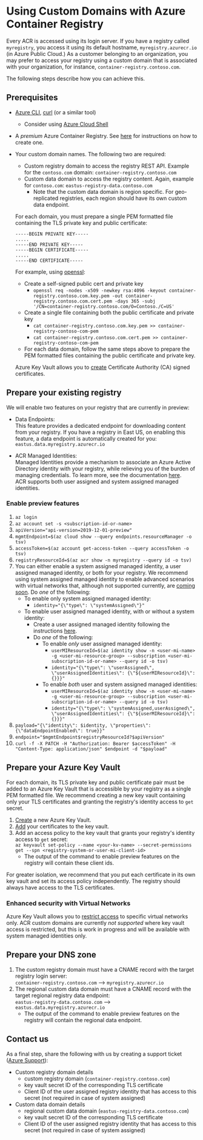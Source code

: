 # Using Custom Domains with Azure Container Registry

Every ACR is accessed using its login server. If you have a registry called `myregistry`, you access it using its default hostname, `myregistry.azurecr.io` (in Azure Public Cloud.) As a customer belonging to an organization, you may prefer to access your registry using a custom domain that is associated with your organization, for instance, `container-registry.contoso.com`.

The following steps describe how you can achieve this.

## Prerequisites
- [Azure CLI](https://docs.microsoft.com/cli/azure/?view=azure-cli-latest), [curl](https://curl.haxx.se/) (or a similar tool)
  - Consider using [Azure Cloud Shell](https://docs.microsoft.com/azure/cloud-shell/overview)
- A _premium_ Azure Container Registry. See [here](https://docs.microsoft.com/azure/container-registry/container-registry-get-started-azure-cli) for instructions on how to create one.
- Your custom domain names. The following two are required:
  - Custom registry domain to access the registry REST API. Example for the `contoso.com` domain: `container-registry.contoso.com` 
  - Custom data domain to access the registry content. Again, example for `contoso.com`: `eastus-registry-data.contoso.com`
    - Note that the custom data domain is region specific. For geo-replicated registries, each region should have its own custom data endpoint.

  For each domain, you must prepare a single PEM formatted file containing the TLS private key and public certificate:
  
  ```
  -----BEGIN PRIVATE KEY-----  
  .....  
  -----END PRIVATE KEY-----  
  -----BEGIN CERTIFICATE-----  
  .....  
  -----END CERTIFICATE-----
  ```
  
  For example, using [openssl](https://github.com/openssl/openssl):
  - Create a self-signed public cert and private key
     - `openssl req -nodes -x509 -newkey rsa:4096 -keyout container-registry.contoso.com.key.pem -out container-registry.contoso.com.cert.pem -days 365 -subj '/CN=container-registry.contoso.com/O=Contoso./C=US'`
  - Create a single file containing both the public certificate and private key
     - `cat container-registry.contoso.com.key.pem >> container-registry-contoso-com-pem`
     - `cat container-registry.contoso.com.cert.pem >> container-registry-contoso-com-pem`
  - For each data domain, follow the same steps above to prepare the PEM formatted files containing the public certificate and private key.
  
  Azure Key Vault allows you to [create](https://docs.microsoft.com/azure/key-vault/certificate-scenarios) Certificate Authority (CA) signed certificates.
  
## Prepare your existing registry
We will enable two features on your registry that are currently in preview:
- Data Endpoints:\
  This feature provides a dedicated endpoint for downloading content from your registry. If you have a registry in East US, on enabling this feature, a data endpoint is automatically created for you: `eastus.data.myregistry.azurecr.io`
  
- ACR Managed Identities:\
  Managed Identities provide a mechanism to associate an Azure Active Directory identity with your registry, while relieving you of the burden of managing credentials. To learn more, see the documentation [here](https://docs.microsoft.com/azure/active-directory/managed-identities-azure-resources/overview).\
 ACR supports both user assigned and system assigned managed identities.

### Enable preview features
1. `az login`
2. `az account set -s <subscription-id-or-name> `
3. `apiVersion="api-version=2019-12-01-preview"`
4. `mgmtEndpoint=$(az cloud show --query endpoints.resourceManager -o tsv)`
5. `accessToken=$(az account get-access-token --query accessToken -o tsv)`
6. `registryResourceId=$(az acr show -n myregistry --query id -o tsv)`
7. You can either enable a system assigned managed identity, a user assigned managed identity, or both for your registry. We recommend using system assigned managed identity to enable advanced scenarios with virtual networks that, although not supported currently, are [coming soon](#enhanced-security-with-virtual-networks). Do _one_ of the following:
   - To enable only system assigned managed identity: 
     - `identity="{\"type\": \"systemAssigned\"}"`
   - To enable user assigned managed identity, with or without a system identity: 
     - Create a user assigned managed identity following the instructions [here](https://docs.microsoft.com/azure/active-directory/managed-identities-azure-resources/how-to-manage-ua-identity-portal).
     - Do _one_ of the following:
       - To enable _only_ user assigned managed identity:
         - `userMIResourceId=$(az identity show -n <user-mi-name> -g <user-mi-resource-group> --subscription <user-mi-subscription-id-or-name> --query id -o tsv)`
         - `identity="{\"type\": \"userAssigned\", \"userAssignedIdentities\": {\"${userMIResourceId}\":{}}}"`
       - To enable _both_ user and system assigned managed identities:
         - `userMIResourceId=$(az identity show -n <user-mi-name> -g <user-mi-resource-group> --subscription <user-mi-subscription-id-or-name> --query id -o tsv)`
         - `identity="{\"type\": \"systemAssigned,userAssigned\", \"userAssignedIdentities\": {\"${userMIResourceId}\":{}}}"`
8. `payload="{\"identity\": $identity, \"properties\": {\"dataEndpointEnabled\": true}}"`
9. `endpoint="$mgmtEndpoint$registryResourceId?$apiVersion"`
10. `curl -f -X PATCH -H "Authorization: Bearer $accessToken" -H "Content-Type: application/json" $endpoint -d "$payload"`

## Prepare your Azure Key Vault
For each domain, its TLS private key and public certificate pair must be added to an Azure Key Vault that is accessible by your registry as a single PEM formatted file. We recommend creating a new key vault containing only your TLS certificates and granting the registry's identity access to `get` secret.
1. [Create](https://docs.microsoft.com/azure/key-vault/) a new Azure Key Vault.
2. [Add](https://docs.microsoft.com/azure/key-vault/certificate-scenarios) your certificates to the key vault.
3. Add an access policy to the key vault that grants your registry's identity access to `get` secret:\
   `az keyvault set-policy --name <your-kv-name> --secret-permissions get --spn <registry-system-or-user-mi-client-id>`
   - The output of the command to enable preview features on the registry will contain these client ids.

For greater isolation, we recommend that you put each certificate in its own key vault and set its access policy independently. The registry should always have access to the TLS certificates.

### Enhanced security with Virtual Networks
Azure Key Vault allows you to [restrict access](https://docs.microsoft.com/azure/key-vault/key-vault-overview-vnet-service-endpoints) to specific virtual networks only. ACR custom domains are currently _not supported_ where key vault access is restricted, but this is work in progress and will be available with system managed identities only.
   
## Prepare your DNS zone
1. The custom registry domain must have a CNAME record with the target registry login server:\
   `container-registry.contoso.com` --> `myregistry.azurecr.io`
2. The regional custom data domain must have a CNAME record with the target regional registry data endpoint:\
   `eastus-registry-data.contoso.com` --> `eastus.data.myregistry.azurecr.io`
   - The output of the command to enable preview features on the registry will contain the regional data endpoint.
   
## Contact us
As a final step, share the following with us by creating a support ticket ([Azure Support](https://azure.microsoft.com/en-us/support/create-ticket/)):
- Custom registry domain details
  - custom registry domain (`container-registry.contoso.com`)
  - key vault secret ID of the corresponding TLS certificate
  - Client ID of the user assigned registry identity that has access to this secret (not required in case of system assigned)
- Custom data domain details
  - regional custom data domain (`eastus-registry-data.contoso.com`)
  - key vault secret ID of the corresponding TLS certificate
  - Client ID of the user assigned registry identity that has access to this secret (not required in case of system assigned)
